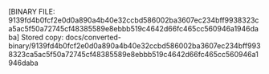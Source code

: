 [BINARY FILE: 9139fd4b0fcf2e0d0a890a4b40e32ccbd586002ba3607ec234bff9938323ca5ac5f50a72745cf48385589e8ebbb519c4642d66fc465cc560946a1946daba]
Stored copy: docs/converted-binary/9139fd4b0fcf2e0d0a890a4b40e32ccbd586002ba3607ec234bff9938323ca5ac5f50a72745cf48385589e8ebbb519c4642d66fc465cc560946a1946daba
